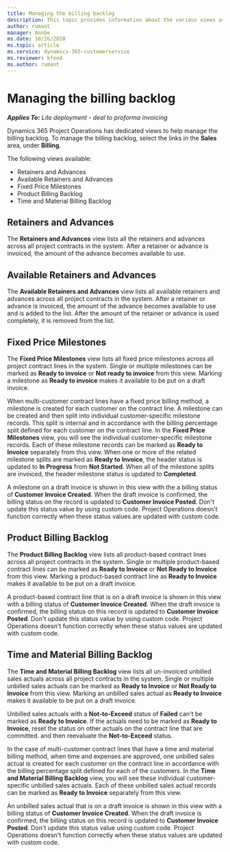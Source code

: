 ```yaml
---
title: Managing the billing backlog
description: This topic provides information about the various views available to use when managing the billing backlog.
author: rumant
manager: Annbe
ms.date: 10/26/2020
ms.topic: article
ms.service: dynamics-365-customerservice
ms.reviewer: kfend 
ms.author: rumant
---
```


# Managing the billing backlog

_**Applies To:** Lite deployment - deal to proforma invoicing_

Dynamics 365 Project Operations has dedicated views to help manage the billing backlog. To manage the billing backlog, select the links in the **Sales** area, under **Billing**. 

The following views available:

- Retainers and Advances
- Available Retainers and Advances
- Fixed Price Milestones
- Product Billing Backlog
- Time and Material Billing Backlog

## Retainers and Advances

The **Retainers and Advances** view lists all the retainers and advances across all project contracts in the system. After a retainer or advance is invoiced, the amount of the advance becomes available to use.

## Available Retainers and Advances

The **Available Retainers and Advances** view lists all available retainers and advances across all project contracts in the system. After a retainer or advance is invoiced, the amount of the advance becomes available to use and is added to the list. After the amount of the retainer or advance is used completely, it is removed from the list.

## Fixed Price Milestones

The **Fixed Price Milestones** view lists all fixed price milestones across all project contract lines in the system. Single or multiple milestones can be marked as **Ready to invoice** or **Not ready to invoice** from this view. Marking a milestone as **Ready to invoice** makes it available to be put on a draft invoice.

When multi-customer contract lines have a fixed price billing method, a milestone is created for each customer on the contract line. A milestone can be created and then split into individual customer-specific milestone records. This split is internal and in accordance with the billing percentage split defined for each customer on the contract line. In the **Fixed Price Milestones** view, you will see the individual customer-specific milestone records. Each of these milestone records can be marked as **Ready to Invoice** separately from this view. When one or more of the related milestone splits are marked as **Ready to Invoice**, the header status is updated to **In Progress** from **Not Started**. When all of the milestone splits are invoiced, the header milestone status is updated to **Completed**.

A milestone on a draft invoice is shown in this view with the a billing status of **Customer Invoice Created**. When the draft invoice is confirmed, the billing status on the record is updated to **Customer Invoice Posted**. Don't update this status value by using custom code. Project Operations doesn't function correctly when these status values are updated with custom code.

## Product Billing Backlog

The **Product Billing Backlog** view lists all product-based contract lines across all project contracts in the system. Single or multiple product-based contract lines can be marked as **Ready to Invoice** or **Not Ready to Invoice** from this view. Marking a product-based contract line as **Ready to Invoice** makes it available to be put on a draft invoice.

A product-based contract line that is on a draft invoice is shown in this view with a billing status of **Customer Invoice Created**. When the draft invoice is confirmed, the billing status on this record is updated to **Customer Invoice Posted**. Don't update this status value by using custom code. Project Operations doesn't function correctly when these status values are updated with custom code.

## Time and Material Billing Backlog

The **Time and Material Billing Backlog** view lists all un-invoiced unbilled sales actuals across all project contracts in the system. Single or multiple unbilled sales actuals can be marked as **Ready to Invoice** or **Not Ready to Invoice** from this view. Marking an unbilled sales actual as **Ready to Invoice** makes it available to be put on a draft invoice.

Unbilled sales actuals with a **Not-to-Exceed** status of **Failed** can't be marked as **Ready to Invoice**. If the actuals need to be marked as **Ready to Invoice**, reset the status on other actuals on the contract line that are committed. and then reevaluate the **Not-to-Exceed** status.

In the case of multi-customer contract lines that have a time and material billing method, when time and expenses are approved, one unbilled sales actual is created for each customer on the contract line in accordance with the billing percentage split defined for each of the customers. In the **Time and Material Billing Backlog** view, you will see these individual customer-specific unbilled sales actuals. Each of these unbilled sales actual records can be marked as **Ready to Invoice** separately from this view.

An unbilled sales actual that is on a draft invoice is shown in this view with a billing status of **Customer Invoice Created**. When the draft invoice is confirmed, the billing status on this record is updated to **Customer Invoice Posted**. Don't update this status value using custom code. Project Operations doesn't function correctly when these status values are updated with custom code.

